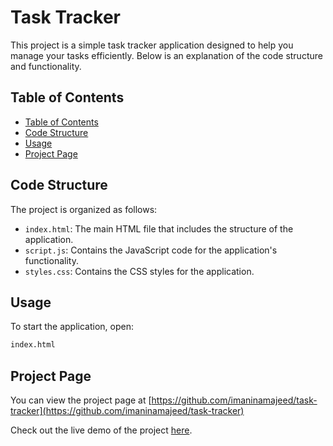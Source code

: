 # Task Tracker

This project is a simple task tracker application designed to help you manage your tasks efficiently. Below is an explanation of the code structure and functionality.

## Table of Contents
- [Table of Contents](#table-of-contents)
- [Code Structure](#code-structure)
- [Usage](#usage)
- [Project Page](#project-page)

## Code Structure

The project is organized as follows:

- `index.html`: The main HTML file that includes the structure of the application.
- `script.js`: Contains the JavaScript code for the application's functionality.
- `styles.css`: Contains the CSS styles for the application.

## Usage

To start the application, open:

```bash
index.html
```

## Project Page

You can view the project page at [https://github.com/imaninamajeed/task-tracker](https://github.com/imaninamajeed/task-tracker)

Check out the live demo of the project [here](https://roadmap.sh/projects/task-tracker-js).


